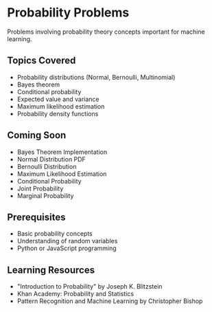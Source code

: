 # Probability Problems

Problems involving probability theory concepts important for machine learning.

## Topics Covered

- Probability distributions (Normal, Bernoulli, Multinomial)
- Bayes theorem
- Conditional probability
- Expected value and variance
- Maximum likelihood estimation
- Probability density functions

## Coming Soon

- Bayes Theorem Implementation
- Normal Distribution PDF
- Bernoulli Distribution
- Maximum Likelihood Estimation
- Conditional Probability
- Joint Probability
- Marginal Probability

## Prerequisites

- Basic probability concepts
- Understanding of random variables
- Python or JavaScript programming

## Learning Resources

- "Introduction to Probability" by Joseph K. Blitzstein
- Khan Academy: Probability and Statistics
- Pattern Recognition and Machine Learning by Christopher Bishop
